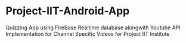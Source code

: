 # Project-IIT-Android-App

Quizzing App using FireBase Realtime database alongwith Youtube API Implementation for Channel Specific Videos for Project IIT Institute
